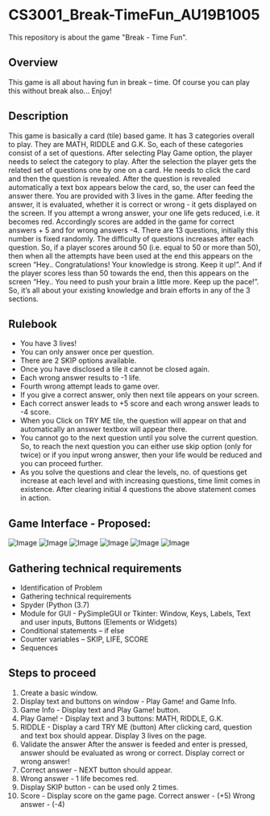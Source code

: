# CS3001_Break-TimeFun_AU19B1005
This repository is about the game "Break - Time Fun".

## Overview

This game is all about having fun in break – time. Of course you can play this without break also… Enjoy!

## Description

This game is basically a card (tile) based game. It has 3 categories overall to play. They are MATH, RIDDLE and G.K.
So, each of these categories consist of a set of questions. After selecting Play Game option, the player needs to select the category to play. After the selection the player gets the related set of questions one by one on a card. He needs to click the card and then the question is revealed. After the question is revealed automatically a text box appears below the card, so, the user can feed the answer there. You are provided with 3 lives in the game. After feeding the answer, it is evaluated, whether it is correct or wrong - it gets displayed on the screen. If you attempt a wrong answer, your one life gets reduced, i.e. it becomes red. Accordingly scores are added in the game for correct answers + 5 and for wrong answers -4. There are 13 questions, initially this number is fixed randomly. The difficulty of questions increases after each question. So, if a player scores around 50 (i.e. equal to 50 or more than 50), then when all the attempts have been used at the end this appears on the screen “Hey.. Congratulations! Your knowledge is strong. Keep it up!”. And if the player scores less than 50 towards the end, then this appears on the screen “Hey.. You need to push your brain a little more. Keep up the pace!”. So, it’s all about your existing knowledge and brain efforts in any of the 3 sections.

## Rulebook

* You have 3 lives!
* You can only answer once per question.
* There are 2 SKIP options available. 
* Once you have disclosed a tile it cannot be closed again.
* Each wrong answer results to -1 life.
* Fourth wrong attempt leads to game over.
* If you give a correct answer, only then next tile appears on your screen.
* Each correct answer leads to +5 score and each wrong answer leads to -4 score. 
* When you Click on TRY ME tile, the question will appear on that and automatically an answer textbox will appear there.
* You cannot go to the next question until you solve the current question. So, to reach the next question you can either use skip option (only for twice) or if you input wrong answer, then your life would be reduced and you can proceed further.
* As you solve the questions and clear the levels, no. of questions get increase at each level and with increasing questions, time limit comes in existence. After clearing initial 4 questions the above statement comes in action.

## Game Interface - Proposed:

![Image](https://github.com/MuskanJain13/CS3001_Break-TimeFun_AU19B1005/blob/readme-edits/page_1.png)
![Image](https://github.com/MuskanJain13/CS3001_Break-TimeFun_AU19B1005/blob/readme-edits/page_2.png)
![Image](https://github.com/MuskanJain13/CS3001_Break-TimeFun_AU19B1005/blob/readme-edits/page_3.png)
![Image](https://github.com/MuskanJain13/CS3001_Break-TimeFun_AU19B1005/blob/readme-edits/page_4.png)
![Image](https://github.com/MuskanJain13/CS3001_Break-TimeFun_AU19B1005/blob/readme-edits/page_5.png)
![Image](https://github.com/MuskanJain13/CS3001_Break-TimeFun_AU19B1005/blob/readme-edits/page_6.png)

## Gathering technical requirements

*	Identification of Problem
*	Gathering technical requirements
*	Spyder (Python (3.7)
*	Module for GUI - PySimpleGUI or Tkinter: Window, Keys, Labels, Text and user inputs, Buttons (Elements or Widgets)
*	Conditional statements – if else
*	Counter variables – SKIP, LIFE, SCORE
*	Sequences

## Steps to proceed

1.  Create a basic window.
2.  Display text and buttons on window - Play Game! and Game Info.
3.  Game Info - Display text and Play Game! button.
4.  Play Game! - Display text and 3 buttons: MATH, RIDDLE, G.K.
5.  RIDDLE - Display a card TRY ME (button)
    After clicking card, question and text box should appear.
    Display 3 lives on the page.
6.  Validate the answer
    After the answer is feeded and enter is pressed, answer should be evaluated as wrong or correct.
    Display correct or wrong answer!
7.  Correct answer - NEXT button should appear.
8.  Wrong answer - 1 life becomes red.
9.  Display SKIP button - can be used only 2 times.
10. Score - Display score on the game page.
    Correct answer - (+5)
    Wrong answer - (-4)

